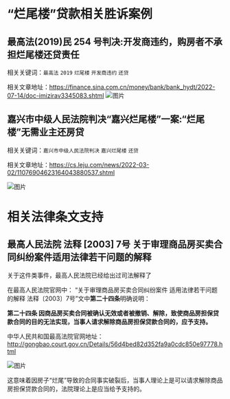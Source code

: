 # “烂尾楼”贷款相关胜诉案例

## 最高法(2019)民 254 号判决:开发商违约，购房者不承担烂尾楼还贷责任

相关关键词：`最高法` `2019` `烂尾楼` `开发商违约` `还贷`

相关文章地址：<https://finance.sina.com.cn/money/bank/bank_hydt/2022-07-14/doc-imizirav3345083.shtml>
![图片](https://user-images.githubusercontent.com/108816528/179345678-73645aa0-cc3b-4606-be8b-25088d847966.png)

## 嘉兴市中级人民法院判决“嘉兴烂尾楼”一案:“烂尾楼”无需业主还房贷

相关关键词：`嘉兴市中级人民法院判决` `嘉兴烂尾楼` `还贷`

相关文章地址：<https://cs.leju.com/news/2022-03-02/11076904623164043880537.shtml>

![图片](https://user-images.githubusercontent.com/108816528/179375755-8f18be08-ce3d-45a1-9dae-ce0383345761.png)

# 相关法律条文支持

## 最高人民法院 法释 [2003] 7号 关于审理商品房买卖合同纠纷案件适用法律若干问题的解释

关于这件类事件，最高人民法院已经给出过司法解释了

在最高人民法院官网中： “关于审理商品房买卖合同纠纷案件 适用法律若干问题的解释 法释〔2003〕7号”文中**第二十四条**明确说明：

**第二十四条 因商品房买卖合同被确认无效或者被撤销、解除，致使商品房担保贷款合同的目的无法实现，当事人请求解除商品房担保贷款合同的，应予支持。**

中华人民共和国最高法院官网地址：<http://gongbao.court.gov.cn/Details/56d4bed82d352fa9a0cdc850e97778.html>

![图片](https://user-images.githubusercontent.com/108816528/179345927-8e887802-094a-4e59-9eb1-deb803fecdf7.png)

这意味着因房子“烂尾”导致的合同事实破裂后，当事人理论上是可以请求解除商品房担保贷款合同的，法院理论上是应当给予支持的。
